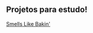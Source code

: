 Projetos para estudo!
--------------------

[Smells Like Bakin'](http://julianopontes.github.com/bakin)

